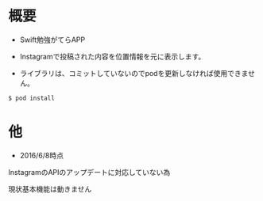 # 概要
- Swift勉強がてらAPP

- Instagramで投稿された内容を位置情報を元に表示します。

- ライブラリは、コミットしていないのでpodを更新しなければ使用できません。
```
$ pod install
```

# 他
- 2016/6/8時点

InstagramのAPIのアップデートに対応していない為

現状基本機能は動きません
